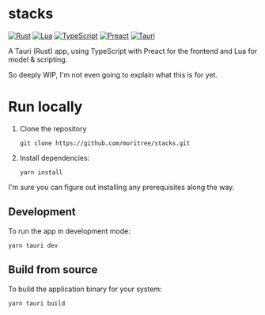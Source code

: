 # stacks

[![Rust](https://img.shields.io/badge/Rust-%23000000.svg?e&logo=rust&logoColor=white)](https://www.rust-lang.org/)
[![Lua](https://img.shields.io/badge/Lua-%232C2D72.svg?logo=lua&logoColor=white)](https://www.lua.org/)
[![TypeScript](https://img.shields.io/badge/TypeScript-3178C6?logo=typescript&logoColor=fff)](https://www.typescriptlang.org/)
[![Preact](https://img.shields.io/badge/Preact-673AB8?logo=preact&logoColor=fff)](https://preactjs.com/)
[![Tauri](https://img.shields.io/badge/Tauri-24C8D8?logo=tauri&logoColor=fff)](https://v2.tauri.app/)

A Tauri (Rust) app, using TypeScript with Preact for the frontend and Lua for model & scripting.

So deeply WIP, I'm not even going to explain what this is for yet.

# Run locally
1. Clone the repository
   ```
   git clone https://github.com/moritree/stacks.git
   ```
2. Install dependencies:
   ```
   yarn install
   ```

I'm sure you can figure out installing any prerequisites along the way.

## Development
To run the app in development mode:

```
yarn tauri dev
```

## Build from source
To build the application binary for your system:

```
yarn tauri build
```

